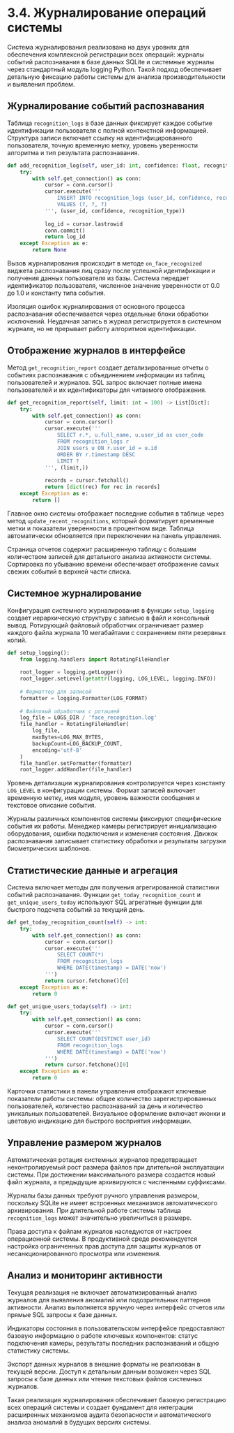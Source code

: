 # 3.4. Журналирование операций системы

Система журналирования реализована на двух уровнях для обеспечения комплексной регистрации всех операций: журналы событий распознавания в базе данных SQLite и системные журналы через стандартный модуль logging Python. Такой подход обеспечивает детальную фиксацию работы системы для анализа производительности и выявления проблем.

## Журналирование событий распознавания

Таблица `recognition_logs` в базе данных фиксирует каждое событие идентификации пользователя с полной контекстной информацией. Структура записи включает ссылку на идентифицированного пользователя, точную временную метку, уровень уверенности алгоритма и тип результата распознавания.

```python
def add_recognition_log(self, user_id: int, confidence: float, recognition_type: str = 'SUCCESS') -> Optional[int]:
    try:
        with self.get_connection() as conn:
            cursor = conn.cursor()
            cursor.execute('''
                INSERT INTO recognition_logs (user_id, confidence, recognition_type)
                VALUES (?, ?, ?)
            ''', (user_id, confidence, recognition_type))
            
            log_id = cursor.lastrowid
            conn.commit()
            return log_id
    except Exception as e:
        return None
```

Вызов журналирования происходит в методе `on_face_recognized` виджета распознавания лиц сразу после успешной идентификации и получения данных пользователя из базы. Система передает идентификатор пользователя, численное значение уверенности от 0.0 до 1.0 и константу типа события.

Изоляция ошибок журналирования от основного процесса распознавания обеспечивается через отдельные блоки обработки исключений. Неудачная запись в журнал регистрируется в системном журнале, но не прерывает работу алгоритмов идентификации.

## Отображение журналов в интерфейсе

Метод `get_recognition_report` создает детализированные отчеты о событиях распознавания с объединением информации из таблиц пользователей и журналов. SQL запрос включает полные имена пользователей и их идентификаторы для читаемого отображения.

```python
def get_recognition_report(self, limit: int = 100) -> List[Dict]:
    try:
        with self.get_connection() as conn:
            cursor = conn.cursor()
            cursor.execute('''
                SELECT r.*, u.full_name, u.user_id as user_code
                FROM recognition_logs r
                JOIN users u ON r.user_id = u.id
                ORDER BY r.timestamp DESC
                LIMIT ?
            ''', (limit,))
            
            records = cursor.fetchall()
            return [dict(rec) for rec in records]
    except Exception as e:
        return []
```

Главное окно системы отображает последние события в таблице через метод `update_recent_recognitions`, который форматирует временные метки и показатели уверенности в процентном виде. Таблица автоматически обновляется при переключении на панель управления.

Страница отчетов содержит расширенную таблицу с большим количеством записей для детального анализа активности системы. Сортировка по убыванию времени обеспечивает отображение самых свежих событий в верхней части списка.

## Системное журналирование

Конфигурация системного журналирования в функции `setup_logging` создает иерархическую структуру с записью в файл и консольный вывод. Ротирующий файловый обработчик ограничивает размер каждого файла журнала 10 мегабайтами с сохранением пяти резервных копий.

```python
def setup_logging():
    from logging.handlers import RotatingFileHandler
    
    root_logger = logging.getLogger()
    root_logger.setLevel(getattr(logging, LOG_LEVEL, logging.INFO))
    
    # Форматтер для записей
    formatter = logging.Formatter(LOG_FORMAT)
    
    # Файловый обработчик с ротацией
    log_file = LOGS_DIR / 'face_recognition.log'
    file_handler = RotatingFileHandler(
        log_file,
        maxBytes=LOG_MAX_BYTES,
        backupCount=LOG_BACKUP_COUNT,
        encoding='utf-8'
    )
    file_handler.setFormatter(formatter)
    root_logger.addHandler(file_handler)
```

Уровень детализации журналирования контролируется через константу `LOG_LEVEL` в конфигурации системы. Формат записей включает временную метку, имя модуля, уровень важности сообщения и текстовое описание события.

Журналы различных компонентов системы фиксируют специфические события их работы. Менеджер камеры регистрирует инициализацию оборудования, ошибки подключения и изменения состояния. Движок распознавания записывает статистику обработки и результаты загрузки биометрических шаблонов.

## Статистические данные и агрегация

Система включает методы для получения агрегированной статистики событий распознавания. Функции `get_today_recognition_count` и `get_unique_users_today` используют SQL агрегатные функции для быстрого подсчета событий за текущий день.

```python
def get_today_recognition_count(self) -> int:
    try:
        with self.get_connection() as conn:
            cursor = conn.cursor()
            cursor.execute('''
                SELECT COUNT(*) 
                FROM recognition_logs 
                WHERE DATE(timestamp) = DATE('now')
            ''')
            return cursor.fetchone()[0]
    except Exception as e:
        return 0

def get_unique_users_today(self) -> int:
    try:
        with self.get_connection() as conn:
            cursor = conn.cursor()
            cursor.execute('''
                SELECT COUNT(DISTINCT user_id) 
                FROM recognition_logs 
                WHERE DATE(timestamp) = DATE('now')
            ''')
            return cursor.fetchone()[0]
    except Exception as e:
        return 0
```

Карточки статистики в панели управления отображают ключевые показатели работы системы: общее количество зарегистрированных пользователей, количество распознаваний за день и количество уникальных пользователей. Визуальное оформление включает иконки и цветовую индикацию для быстрого восприятия информации.

## Управление размером журналов

Автоматическая ротация системных журналов предотвращает неконтролируемый рост размера файлов при длительной эксплуатации системы. При достижении максимального размера создается новый файл журнала, а предыдущие архивируются с численными суффиксами.

Журналы базы данных требуют ручного управления размером, поскольку SQLite не имеет встроенных механизмов автоматического архивирования. При длительной работе системы таблица `recognition_logs` может значительно увеличиться в размере.

Права доступа к файлам журналов наследуются от настроек операционной системы. В продуктивной среде рекомендуется настройка ограниченных прав доступа для защиты журналов от несанкционированного просмотра или изменения.

## Анализ и мониторинг активности

Текущая реализация не включает автоматизированный анализ журналов для выявления аномалий или подозрительных паттернов активности. Анализ выполняется вручную через интерфейс отчетов или прямые SQL запросы к базе данных.

Индикаторы состояния в пользовательском интерфейсе предоставляют базовую информацию о работе ключевых компонентов: статус подключения камеры, результаты последних распознаваний и общую статистику системы.

Экспорт данных журналов в внешние форматы не реализован в текущей версии. Доступ к детальным данным возможен через SQL запросы к базе данных или чтение текстовых файлов системных журналов.

Такая реализация журналирования обеспечивает базовую регистрацию всех операций системы и создает фундамент для интеграции расширенных механизмов аудита безопасности и автоматического анализа аномалий в будущих версиях системы.